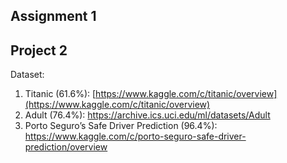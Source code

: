 ## Assignment 1
## Project 2

Dataset:
1. Titanic (61.6%): [https://www.kaggle.com/c/titanic/overview](https://www.kaggle.com/c/titanic/overview)
2. Adult (76.4%): https://archive.ics.uci.edu/ml/datasets/Adult
3. Porto Seguro’s Safe Driver Prediction (96.4%): https://www.kaggle.com/c/porto-seguro-safe-driver-prediction/overview

